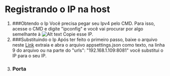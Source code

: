 # Registrando o IP na host

1. ###Obtendo o Ip Você precisa pegar seu Ipv4 pelo CMD. Para isso, acesse o CMD e digite "ipconfig" e você vai procurar por algo semelhante à ![Alt text](https://cdn.discordapp.com/attachments/787408591086157855/990393165020291093/unknown.png?size=4096) Copie esse IP. 
2. ###Substituindo o Ip Após ter feito o primeiro passo, baixe o arquivo neste [Link](https://github.com/ChickChuck2/TheXBESTHost/releases/download/Bruh/publish.rar) extraia e abra o arquivo appsettings.json como texto, na linha 9 do arquivo ou na parte do "urls":  "192.168.1.109:8081" você substitui o IP para o seu IP.
3. ### Porta
